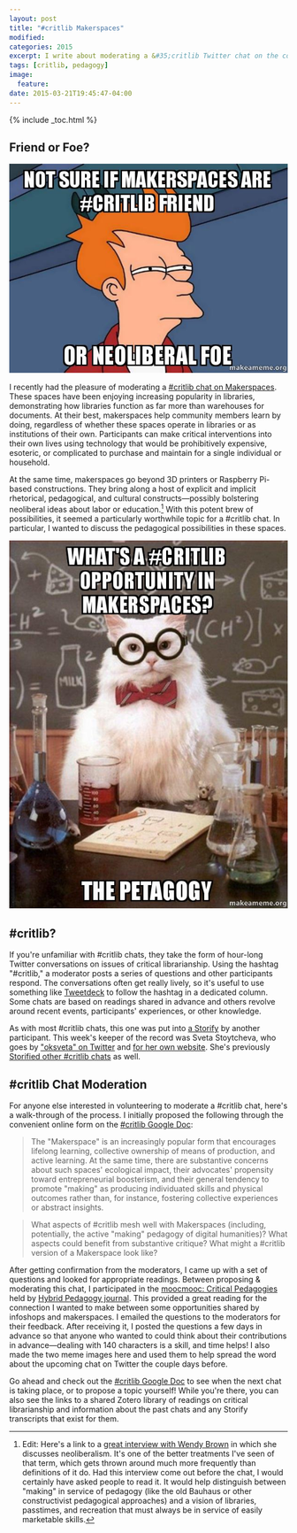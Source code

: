 ```yaml
---
layout: post
title: "#critlib Makerspaces"
modified:
categories: 2015
excerpt: I write about moderating a &#35;critlib Twitter chat on the constructivist potentials and neoliberal downsides of makerspaces, as well as briefly describe the moderation process.
tags: [critlib, pedagogy]
image:
  feature:
date: 2015-03-21T19:45:47-04:00
---
```


{% include _toc.html %}

<!-- markdown clean_ -->

## Friend or Foe?

![Not-Sure](/images/critlib-not-sure.jpg)  

I recently had the pleasure of moderating a [#critlib chat on Makerspaces](https://storify.com/oksveta/critlib-makerspaces). These spaces have been enjoying increasing popularity in libraries, demonstrating how libraries function as far more than warehouses for documents. At their best, makerspaces help community members learn by doing, regardless of whether these spaces operate in libraries or as institutions of their own. Participants can make critical interventions into their own lives using technology that would be prohibitively expensive, esoteric, or complicated to purchase and maintain for a single individual or household.

At the same time, makerspaces go beyond 3D printers or Raspberry Pi-based constructions. They bring along a host of explicit and implicit rhetorical, pedagogical, and cultural constructs—possibly bolstering neoliberal ideas about labor or education.[^nlwb] With this potent brew of possibilities, it seemed a particularly worthwhile topic for a #critlib chat. In particular, I wanted to discuss the pedagogical possibilities in these spaces.  

[^nlwb]: Edit: Here's a link to a [great interview with Wendy Brown](http://www.dissentmagazine.org/blog/booked-3-what-exactly-is-neoliberalism-wendy-brown-undoing-the-demos) in which she discusses neoliberalism. It's one of the better treatments I've seen of that term, which gets thrown around much more frequently than definitions of it do. Had this interview come out before the chat, I would certainly have asked people to read it. It would help distinguish between "making" in service of pedagogy (like the old Bauhaus or other constructivist pedagogical approaches) and a vision of libraries, passtimes, and recreation that must always be in service of easily marketable skills.

![Petagogy](/images/critlib-petagogy.jpg)

## #critlib?

If you're unfamiliar with #critlib chats, they take the form of hour-long Twitter conversations on issues of critical librarianship. Using the hashtag "#critlib," a moderator posts a series of questions and other participants respond. The conversations often get really lively, so it's useful to use something like [Tweetdeck](http://tweetdeck.twitter.com/) to follow the hashtag in a dedicated column. Some chats are based on readings shared in advance and others revolve around recent events, participants' experiences, or other knowledge.

As with most #critlib chats, this one was put into [a Storify](https://storify.com/oksveta/critlib-makerspaces) by another participant. This week's keeper of the record was Sveta Stoytcheva, who goes by ["oksveta" on Twitter](https://twitter.com/oksveta) and [for her own website](http://oksveta.com/). She's previously [Storified other #critlib chats](https://storify.com/oksveta) as well.  

## #critlib Chat Moderation  

For anyone else interested in volunteering to moderate a #critlib chat, here's a walk-through of the process. I initially proposed the following through the convenient online form on the [#critlib Google Doc](http://tinyurl.com/critlibx):

> The "Makerspace" is an increasingly popular form that encourages lifelong learning, collective ownership of means of production, and active learning. At the same time, there are substantive concerns about such spaces' ecological impact, their advocates' propensity toward entrepreneurial boosterism, and their general tendency to promote "making" as producing individuated skills and physical outcomes rather than, for instance, fostering collective experiences or abstract insights.

> What aspects of #critlib mesh well with Makerspaces (including, potentially, the active "making" pedagogy of digital humanities)? What aspects could benefit from substantive critique? What might a #critlib version of a Makerspace look like?  

After getting confirmation from the moderators, I came up with a set of questions and looked for appropriate readings. Between proposing & moderating this chat, I participated in the [moocmooc: Critical Pedagogies](http://www.hybridpedagogy.com/mooc-mooc-critical-pedagogy/) held by [Hybrid Pedagogy journal](http://www.hybridpedagogy.com/). This provided a great reading for the connection I wanted to make between some opportunities shared by infoshops and makerspaces. I emailed the questions to the moderators for their feedback. After receiving it, I posted the questions a few days in advance so that anyone who wanted to could think about their contributions in advance—dealing with 140 characters is a skill, and time helps! I also made the two meme images here and used them to help spread the word about the upcoming chat on Twitter the couple days before.  

Go ahead and check out the [#critlib Google Doc](http://tinyurl.com/critlibx) to see when the next chat is taking place, or to propose a topic yourself! While you're there, you can also see the links to a shared Zotero library of readings on critical librarianship and information about the past chats and any Storify transcripts that exist for them.  
